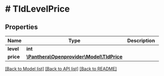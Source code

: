 # # TldLevelPrice

## Properties

Name | Type | Description | Notes
------------ | ------------- | ------------- | -------------
**level** | **int** |  | [optional]
**price** | [**\Panthera\Openprovider\Model\TldPrice**](TldPrice.md) |  | [optional]

[[Back to Model list]](../../README.md#models) [[Back to API list]](../../README.md#endpoints) [[Back to README]](../../README.md)
